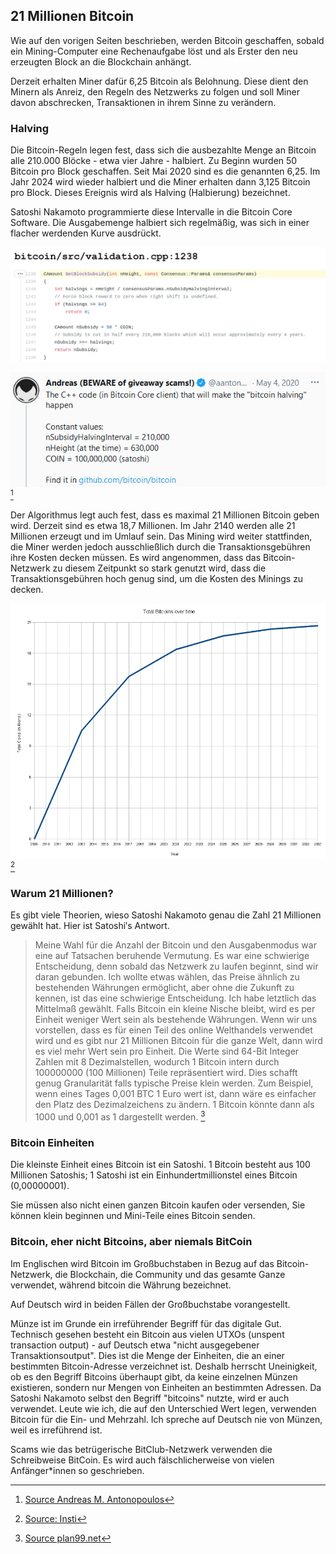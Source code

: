 ## 21 Millionen Bitcoin
Wie auf den vorigen Seiten beschrieben, werden Bitcoin geschaffen, sobald ein Mining-Computer eine Rechenaufgabe löst und als Erster den neu erzeugten Block an die Blockchain anhängt. 

Derzeit erhalten Miner dafür 6,25 Bitcoin als Belohnung. Diese dient den Minern als Anreiz, den Regeln des Netzwerks zu folgen und soll Miner davon abschrecken, Transaktionen in ihrem Sinne zu verändern.

### Halving
Die Bitcoin-Regeln legen fest, dass sich die ausbezahlte Menge an Bitcoin alle 210.000 Blöcke - etwa vier Jahre - halbiert. Zu Beginn wurden 50 Bitcoin pro Block geschaffen. Seit Mai 2020 sind es die genannten 6,25. Im Jahr 2024 wird wieder halbiert und die Miner erhalten dann 3,125 Bitcoin pro Block. Dieses Ereignis wird als Halving (Halbierung) bezeichnet. 

Satoshi Nakamoto programmierte diese Intervalle in die Bitcoin Core Software. Die Ausgabemenge halbiert sich regelmäßig, was sich in einer flacher werdenden Kurve ausdrückt.  

![Der Teil des Bitcoin-Core Programmes, der das Halving Intervall festlegt. In C++](assets/_halving-interval.jpg)

![Erklärung von Andreas M. Antonopoulos](assets/_aantonop-21-million.png) [^24]

Der Algorithmus legt auch fest, dass es maximal 21 Millionen Bitcoin geben wird. Derzeit sind es etwa 18,7 Millionen. Im Jahr 2140 werden alle 21 Millionen erzeugt und im Umlauf sein. Das Mining wird weiter stattfinden, die Miner werden jedoch ausschließlich durch die Transaktionsgebühren ihre Kosten decken müssen. Es wird angenommen, dass das Bitcoin-Netzwerk zu diesem Zeitpunkt so stark genutzt wird, dass die Transaktionsgebühren hoch genug sind, um die Kosten des Minings zu decken.

![Gesamte Bitcoin Menge über die Zeit](assets/_Total_bitcoins_over_time.png) [^25]


### Warum 21 Millionen?
Es gibt viele Theorien, wieso Satoshi Nakamoto genau die Zahl 21 Millionen gewählt hat. Hier ist Satoshi′s Antwort. 

>Meine Wahl für die Anzahl der Bitcoin und den Ausgabenmodus war eine auf Tatsachen beruhende Vermutung. Es war eine schwierige Entscheidung, denn sobald das Netzwerk zu laufen beginnt, sind wir daran gebunden. Ich wollte etwas wählen, das Preise ähnlich zu bestehenden Währungen ermöglicht, aber ohne die Zukunft zu kennen, ist das eine schwierige Entscheidung. Ich habe letztlich das Mittelmaß gewählt. Falls Bitcoin ein kleine Nische bleibt, wird es per Einheit weniger Wert sein als bestehende Währungen. Wenn wir uns vorstellen, dass es für einen Teil des online Welthandels verwendet wird und es gibt nur 21 Millionen Bitcoin für die ganze Welt, dann wird es viel mehr Wert sein pro Einheit. Die Werte sind 64-Bit Integer Zahlen mit 8 Dezimalstellen, wodurch 1 Bitcoin intern durch 100000000 (100 Millionen) Teile repräsentiert wird. Dies schafft genug Granularität falls typische Preise klein werden. Zum Beispiel, wenn eines Tages 0,001 BTC 1 Euro wert ist, dann wäre es einfacher den Platz des Dezimalzeichens zu ändern. 1 Bitcoin könnte dann als 1000 und 0,001 as 1 dargestellt werden. [^26]


### Bitcoin Einheiten
Die kleinste Einheit eines Bitcoin ist ein Satoshi. 1 Bitcoin besteht aus 100 Millionen Satoshis; 1 Satoshi ist ein Einhundertmillionstel eines Bitcoin (0,00000001).

Sie müssen also nicht einen ganzen Bitcoin kaufen oder versenden, Sie können klein beginnen und Mini-Teile eines Bitcoin senden.

### Bitcoin, eher nicht Bitcoins, aber niemals BitCoin

Im Englischen wird Bitcoin im Großbuchstaben in Bezug auf das Bitcoin-Netzwerk, die Blockchain, die Community und das gesamte Ganze verwendet, während bitcoin die Währung bezeichnet.

Auf Deutsch wird in beiden Fällen der Großbuchstabe vorangestellt.

Münze ist im Grunde ein irreführender Begriff für das digitale Gut. Technisch gesehen besteht ein Bitcoin aus vielen UTXOs (unspent transaction output) - auf Deutsch etwa "nicht ausgegebener Transaktionsoutput". Dies ist die Menge der Einheiten, die an einer bestimmten Bitcoin-Adresse verzeichnet ist. Deshalb herrscht Uneinigkeit, ob es den Begriff Bitcoins überhaupt gibt, da keine einzelnen Münzen existieren, sondern nur Mengen von Einheiten an bestimmten Adressen. Da Satoshi Nakamoto selbst den Begriff "bitcoins" nutzte, wird er auch verwendet. Leute wie ich, die auf den Unterschied Wert legen, verwenden Bitcoin für die Ein- und Mehrzahl. Ich spreche auf Deutsch nie von Münzen, weil es irreführend ist.

Scams wie das betrügerische BitClub-Netzwerk verwenden die Schreibweise BitCoin. Es wird auch fälschlicherweise von vielen Anfänger*innen so geschrieben.

[^24]: [Source Andreas M. Antonopoulos](https://twitter.com/aantonop/status/1257366095515848716?s=20)

[^25]: [Source: Insti](https://commons.wikimedia.org/wiki/File:Total_bitcoins_over_time.png)

[^26]: [Source plan99.net](https://plan99.net/~mike/satoshi-emails/thread1.html)
